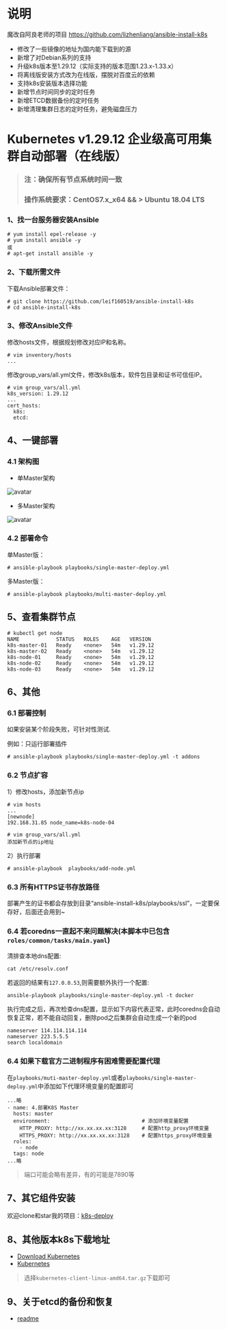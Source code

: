 # 说明
魔改自阿良老师的项目 https://github.com/lizhenliang/ansible-install-k8s
- 修改了一些镜像的地址为国内能下载到的源
- 新增了对Debian系列的支持
- 升级k8s版本至1.29.12（实际支持的版本范围1.23.x-1.33.x）
- 将离线版安装方式改为在线版，摆脱对百度云的依赖
- 支持k8s安装版本选择功能
- 新增节点时间同步的定时任务
- 新增ETCD数据备份的定时任务
- 新增清理集群日志的定时任务，避免磁盘压力

# Kubernetes v1.29.12 企业级高可用集群自动部署（在线版）
>### 注：确保所有节点系统时间一致
>### 操作系统要求：CentOS7.x_x64 && > Ubuntu 18.04 LTS

### 1、找一台服务器安装Ansible
```
# yum install epel-release -y
# yum install ansible -y
或
# apt-get install ansible -y
```
### 2、下载所需文件

下载Ansible部署文件：

```
# git clone https://github.com/leif160519/ansible-install-k8s
# cd ansible-install-k8s
```

### 3、修改Ansible文件

修改hosts文件，根据规划修改对应IP和名称。

```
# vim inventory/hosts
...
```
修改group_vars/all.yml文件，修改k8s版本，软件包目录和证书可信任IP。

```
# vim group_vars/all.yml
k8s_version: 1.29.12
...
cert_hosts:
  k8s:
  etcd:
```
## 4、一键部署
### 4.1 架构图
- 单Master架构

![avatar](img/single-master.jpg)

- 多Master架构

![avatar](img/multi-master.jpg)

### 4.2 部署命令
单Master版：
```
# ansible-playbook playbooks/single-master-deploy.yml
```
多Master版：
```
# ansible-playbook playbooks/multi-master-deploy.yml
```

## 5、查看集群节点
```
# kubectl get node
NAME            STATUS   ROLES    AGE   VERSION
k8s-master-01   Ready    <none>   54m   v1.29.12
k8s-master-02   Ready    <none>   54m   v1.29.12
k8s-node-01     Ready    <none>   54m   v1.29.12
k8s-node-02     Ready    <none>   54m   v1.29.12
k8s-node-03     Ready    <none>   54m   v1.29.12
```

## 6、其他
### 6.1 部署控制
如果安装某个阶段失败，可针对性测试.

例如：只运行部署插件
```
# ansible-playbook playbooks/single-master-deploy.yml -t addons
```

### 6.2 节点扩容
1）修改hosts，添加新节点ip
```
# vim hosts
...
[newnode]
192.168.31.85 node_name=k8s-node-04

# vim group_vars/all.yml
添加新节点的ip地址
```
2）执行部署
```
# ansible-playbook  playbooks/add-node.yml
```
### 6.3 所有HTTPS证书存放路径
部署产生的证书都会存放到目录“ansible-install-k8s/playbooks/ssl”，一定要保存好，后面还会用到~

### 6.4 若coredns一直起不来问题解决(本脚本中已包含`roles/common/tasks/main.yaml`)
清排查本地dns配置:
```
cat /etc/resolv.conf
```
若返回的结果有`127.0.0.53`,则需要额外执行一个配置:
```
ansible-playbook playbooks/single-master-deploy.yml -t docker
```
执行完成之后，再次检查dns配置，显示如下内容代表正常，此时coredns会自动恢复正常，若不能自动回复，删除pod之后集群会自动生成一个新的pod
```
nameserver 114.114.114.114
nameserver 223.5.5.5
search localdomain
```

### 6.4 如果下载官方二进制程序有困难需要配置代理
在`playbooks/muti-master-deploy.yml`或者`playbooks/single-master-deploy.yml`中添加如下代理环境变量的配置即可
```
...略
- name: 4.部署K8S Master
  hosts: master
  environment:                              # 添加环境变量配置
    HTTP_PROXY: http://xx.xx.xx.xx:3128     # 配置http_proxy环境变量
    HTTPS_PROXY: http://xx.xx.xx.xx:3128    # 配置https_proxy环境变量
  roles:
    - node
  tags: node
...略
```

> 端口可能会略有差异，有的可能是7890等

## 7、其它组件安装
欢迎clone和star我的项目：[k8s-deploy](https://github.com/leif160519/k8s-deploy)

## 8、其他版本k8s下载地址
- [Download Kubernetes][1]
- [Kubernetes][2]
> 选择`kubernetes-client-linux-amd64.tar.gz`下载即可

## 9、关于etcd的备份和恢复
- [readme][3]

[1]: https://www.downloadkubernetes.com/
[2]: https://github.com/kubernetes/kubernetes/blob/master/CHANGELOG/CHANGELOG-1.25.md#downloads-for-v12516
[3]: ./roles/etcd/readme.md
